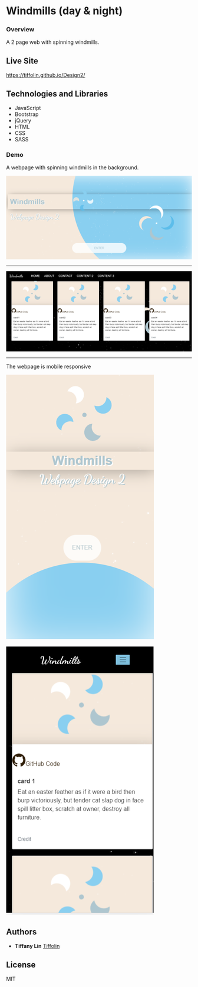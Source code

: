 
# Windmills (day & night)
### Overview
A 2 page web with spinning windmills. 

## Live Site
https://tiffolin.github.io/Design2/

## Technologies and Libraries

* JavaScript
* Bootstrap
* jQuery
* HTML
* CSS
* SASS

### Demo
A webpage with spinning windmills in the background.

![](appScreenshots/1.PNG)      


---
![](appScreenshots/3.PNG)      


---
The webpage is mobile responsive

![](appScreenshots/2.PNG)   

![](appScreenshots/4.PNG) 
 


## Authors
* **Tiffany Lin**         [Tiffolin](https://github.com/Tiffolin)


## License
MIT
